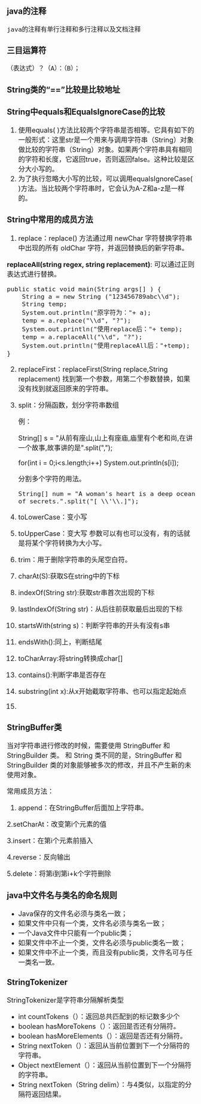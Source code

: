 <font size = "4">

### java的注释
    java的注释有单行注释和多行注释以及文档注释
### 三目运算符
    （表达式）？（A）：（B）；
### String类的“==”比较是比较地址
### String中equals和EqualsIgnoreCase的比较
1. 使用equals( )方法比较两个字符串是否相等。它具有如下的一般形式：这里str是一个用来与调用字符串（String）对象做比较的字符串（String）对象。如果两个字符串具有相同的字符和长度，它返回true，否则返回false。这种比较是区分大小写的。
2. 为了执行忽略大小写的比较，可以调用equalsIgnoreCase( )方法。当比较两个字符串时，它会认为A-Z和a-z是一样的。
### String中常用的成员方法
1. replace：replace() 方法通过用 newChar 字符替换字符串中出现的所有 oldChar 字符，并返回替换后的新字符串。

**replaceAll(string regex, string replacement)**: 可以通过正则表达式进行替换。
```
public static void main(String args[] ) {
	String a = new String ("123456789abc\\d");
	String temp;
	System.out.println("原字符为："+ a);
	temp = a.replace("\\d", "?");
	System.out.println("使用replace后："+ temp);
	temp = a.replaceAll("\\d", "?");
	System.out.println("使用replaceAll后："+temp);
}
```
2. replaceFirst：replaceFirst(String replace,String replacement)    找到第一个参数，用第二个参数替换，如果没有找到就返回原来的字符串。
3. split：分隔函数，划分字符串数组

    例：

    String[] s = "从前有座山,山上有座庙,庙里有个老和尚,在讲一个故事,故事讲的是".split(",");
    
	for(int i = 0;i<s.length;i++)	System.out.println(s[i]);
	
	分割多个字符的用法。
	```
	String[] num = "A woman's heart is a deep ocean of secrets.".split("[ \\'\\.]");
	```
4. toLowerCase：变小写
5. toUpperCase：变大写  参数可以有也可以没有，有的话就是将某个字符转换为大小写。
6. trim：用于删除字符串的头尾空白符。
7. charAt(S):获取S在string中的下标
8. indexOf(String str):获取str串首次出现的下标
9. lastIndexOf(String str)：从后往前获取最后出现的下标
10. startsWith(string s)：判断字符串的开头有没有s串
11. endsWith():同上，判断结尾
12. toCharArray:将string转换成char[]
13. contains():判断字串是否存在
14. substring(int x):从x开始截取字符串、也可以指定起始点
15. 



### StringBuffer类
当对字符串进行修改的时候，需要使用 StringBuffer 和 StringBuilder 类。
和 String 类不同的是，StringBuffer 和 StringBuilder 类的对象能够被多次的修改，并且不产生新的未使用对象。

常用成员方法：
1. append：在StringBuffer后面加上字符串。

2.setCharAt：改变第i个元素的值

3.insert：在第i个元素前插入

4.reverse：反向输出

5.delete：将第i到第i+k个字符删除

### java中文件名与类名的命名规则

- Java保存的文件名必须与类名一致；
- 如果文件中只有一个类，文件名必须与类名一致；
- 一个Java文件中只能有一个public类；
- 如果文件中不止一个类，文件名必须与public类名一致；
- 如果文件中不止一个类，而且没有public类，文件名可与任一类名一致。
### StringTokenizer
StringTokenizer是字符串分隔解析类型

- int countTokens（）：返回总共匹配到的标记数多少个 
- boolean hasMoreTokens（）：返回是否还有分隔符。 
- boolean hasMoreElements（）：返回是否还有分隔符。 
- String nextToken（）：返回从当前位置到下一个分隔符的字符串。 
- Object nextElement（）：返回从当前位置到下一个分隔符的字符串。 
- String nextToken（String delim）：与4类似，以指定的分隔符返回结果。
</font>